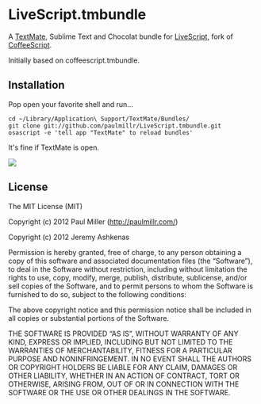 # LiveScript.tmbundle
A [TextMate](http://macromates.com), Sublime Text and Chocolat bundle for [LiveScript](http://gkz.github.com/LiveScript/), fork of [CoffeeScript](http://coffeescript.org).

Initially based on coffeescript.tmbundle.

## Installation

Pop open your favorite shell and run...

    cd ~/Library/Application\ Support/TextMate/Bundles/
    git clone git://github.com/paulmillr/LiveScript.tmbundle.git
    osascript -e 'tell app "TextMate" to reload bundles'

It's fine if TextMate is open.

![](https://a248.e.akamai.net/camo.github.com/6e3e677919dbfcf19b4e718c406938c9ab2d2ce8/687474703a2f2f662e636c2e6c792f6974656d732f3265324c3273324f305632793172326e306c31792f53637265656e25323053686f74253230323031322d30362d32362532306174253230352e32342e3135253230504d2e706e67)

## License
The MIT License (MIT)

Copyright (c) 2012 Paul Miller (http://paulmillr.com/)

Copyright (c) 2012 Jeremy Ashkenas

Permission is hereby granted, free of charge, to any person obtaining a copy
of this software and associated documentation files (the “Software”), to deal
in the Software without restriction, including without limitation the rights
to use, copy, modify, merge, publish, distribute, sublicense, and/or sell
copies of the Software, and to permit persons to whom the Software is
furnished to do so, subject to the following conditions:

The above copyright notice and this permission notice shall be included in
all copies or substantial portions of the Software.

THE SOFTWARE IS PROVIDED “AS IS”, WITHOUT WARRANTY OF ANY KIND, EXPRESS OR
IMPLIED, INCLUDING BUT NOT LIMITED TO THE WARRANTIES OF MERCHANTABILITY,
FITNESS FOR A PARTICULAR PURPOSE AND NONINFRINGEMENT. IN NO EVENT SHALL THE
AUTHORS OR COPYRIGHT HOLDERS BE LIABLE FOR ANY CLAIM, DAMAGES OR OTHER
LIABILITY, WHETHER IN AN ACTION OF CONTRACT, TORT OR OTHERWISE, ARISING FROM,
OUT OF OR IN CONNECTION WITH THE SOFTWARE OR THE USE OR OTHER DEALINGS IN
THE SOFTWARE.
